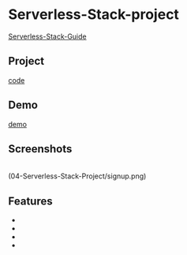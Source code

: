 # Serverless-Stack-project
[Serverless-Stack-Guide](https://serverless-stack.com/#guide)

## Project
[code](Serverless-project)

## Demo
[demo](https://dhqnhfdc27i5l.cloudfront.net/)
<br>
## Screenshots
<br>
(04-Serverless-Stack-Project/signup.png)




## Features

-
-
-
-
